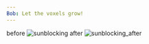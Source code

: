 ```yaml
---
Bob: Let the voxels grow!
---
```

before
![sunblocking](https://github.com/user-attachments/assets/d3c427ff-18c7-4487-9711-8e778867ec99)
after
![sunblocking_after](https://github.com/user-attachments/assets/d02b2f70-7b1a-4b38-a492-893b61ee29da)
